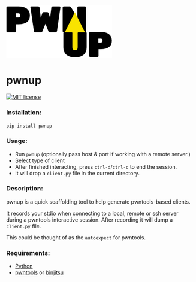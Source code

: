 ![PWNUP](./pwnup.png)

# pwnup

[![MIT license](http://img.shields.io/badge/license-MIT-brightgreen.svg)](http://opensource.org/licenses/MIT)

### Installation:

`pip install pwnup`

### Usage:

- Run `pwnup` (optionally pass host & port if working with a remote server.)
- Select type of client
- After finished interacting, press `ctrl-d`/`ctrl-c` to end the session.
- It will drop a `client.py` file in the current directory.

### Description:

pwnup is a quick scaffolding tool to help generate pwntools-based clients.

It records your stdio when connecting to a local, remote or ssh server during a pwntools interactive session.  After recording it will dump a `client.py` file.

This could be thought of as the `autoexpect` for pwntools.

### Requirements:
- [Python](https://www.python.org/)
- [pwntools](https://github.com/Gallopsled/pwntools) or [binjitsu](https://github.com/binjitsu/binjitsu)
